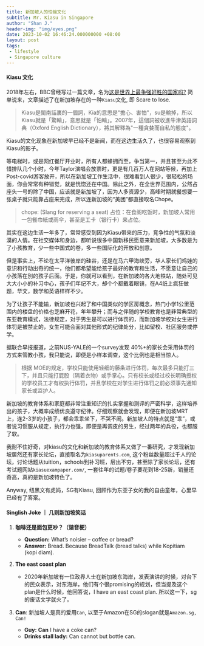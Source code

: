 ```yaml
---
title: 新加坡人的怕输文化
subtitle: Mr. Kiasu in Singapore
author: "Shan J."
header-img: "img/eyes.png"
date: 2023-10-02 16:46:24.000000000 +08:00
layout: post
tags:
 - lifestyle
 - Singapore culture
---
```


#### Kiasu 文化

2018年左右，BBC曾经写过一篇文章，名为[这是世界上最争强好胜的国家吗?](https://www.bbc.com/ukchina/trad/vert-tra-43642173) 简单说来，文章描述了在新加坡存在的一种`Kiasu`文化, 即 Scare to lose.

> Kiasu是閩南話裏的一個詞，Kia的意思是"擔心、害怕"，su是輸掉，所以Kiasu就是「驚輸」，意思就是「怕輸」。2007年，這個詞被收進牛津英語詞典（Oxford English Dictionary），將其解釋為"一種貪婪而自私的態度"。

Kiasu的文化现象在新加坡早已经不是新闻，而在这边生活久了，也很容易观察到Kiasu的影子。

等电梯时，或是网红餐厅开业时，所有人都蜂拥而至，争当第一，并且甚至为此不惜排队几个小时，今年Taylor演唱会放票时，更是有几百万人在网站等候，再加上Post-covid游客放开，所以在新加坡工作生活中，很难看到人很少，很轻松的场面，你会常常有种错觉，就是恍惚还在中国。除此之外，在全世界范围内，公然占座头一号的除了中国，应该就是新加坡了，因为人多资源少，高峰时期就餐想要一张桌子就只能靠占座来完成，所以连新加坡的“美团”都直接取名Chope。

> chope: (Slang for reserving a seat) 占位：在食阁吃饭时，新加坡人常用一包餐巾紙或雨伞，甚至是工卡（银行卡）来占位。

其实在这边生活一年多了，常常感受到因为Kiasu带来的压力，竞争性的气氛和淡漠的人情。在社交媒体和身边，都听说很多中国新移民愿意来新加坡，大多数是为了小孩教育，少一些中国式的卷，多一些国际化的开放和创意。

但是事实上，不论在太平洋彼岸的硅谷，还是在马六甲海峡旁，华人家长们鸡娃的意识和行动出奇的统一，他们都希望能给孩子最好的教育和生活，不愿意让自己的小孩落在別的孩子后面。于是，你就可以看到，在新加坡的各大地铁站，随处可见大大小小的补习中心，孩子们年纪不大，却个个都戴着眼镜，在A4纸上疯狂做题，华文，数学和英语样样不少。

为了让孩子不能输，新加坡也兴起了和中国类似的学区房概念，热门小学1公里范围内的楼盘的价格也芝麻开花，年年攀升；而与之伴随的学校教育也是非常典型的东亚教育模式，法律规定，对于男生是可以进行体罚的，而新加坡学校对女生进行体罚是被禁止的，女生可能会面对其他形式的纪律处分，比如留校、社区服务或停学。

据联合早报报道，之前NUS-YALE的一个survey发现 40%+的家长会采用体罚的方式来管教小孩，我只能说，即便是小样本调查，这个比例也是相当惊人。

>  根据 MOE的规定，学校只能使用轻细的藤条进行体罚，每次最多只能打三下，并且只能打屁股（隔着衣物）或手掌心。只有校长或经过校长明确授权的学校员工才有权执行体罚，并且学校在对学生进行体罚之前必须事先通知家长或监护人。

新加坡的教育体系和家庭都非常注重知识的扎实掌握和测评的严密科学，这样培养出的孩子，大概率成绩优良遵守纪律。仔细观察就会发现，即便在新加坡MRT上，连2-3岁的小孩子，都会乖乖坐下，不哭不闹。新加坡人的特点就是“乖”，或者说习惯服从规定，执行力也强，即便是再调皮的男生，经过两年的兵役，也都服了软。

我耐不住好奇，对kiasu的文化和新加坡的教育体系又做了一番研究，才发现新加坡居然还有家长论坛，直接取名为`kiasuparents.com`, 这个粉丝数量超过千人的论坛，讨论话题从tuition，schools到补习班，层出不穷，甚至除了家长论坛，还有考试题网站`kiasuexampaper.com/`, 一套往年的试题/卷子要花到18-25新，销量还奇高，真的是新加坡特色了。

Anyway, 纽黑文有虎妈，SG有Kiasu, 回顾作为东亚子女的我的自由童年，心里早已经有了答案。


#### Singlish Joke ｜ 几则新加坡笑话

1. **咖啡还是面包更吵？（谐音梗）**

   * **Question:** What’s noisier – coffee or bread?
   * **Answer:** Bread. Because BreadTalk (bread talks) while Kopitiam (kopi diam).

2. **The east coast plan**

   * 2020年新加坡有一位政界人士在新加坡东海岸，发表演讲的时候，对台下的民众表示，对东海岸，他们有个很promising的规划，但当提及这个plan是什么时候，他回答说，I have an east coast plan. 所以这一下，sg的废话文学就火了。

3. **Can**: 新加坡人是真的爱用`Can`, 以至于Amazon在SG的slogan就是`Amazon.sg, Can!`

   * **Guy:** **Can** I have a coke can?
   * **Drinks stall lady:** Can cannot but bottle can.
